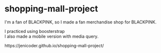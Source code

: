 # shopping-mall-project
I'm a fan of BLACKPINK, so I made a fan merchandise shop for BLACKPINK.
<div>I practiced using boosterstrap</div>
<div>I also made a mobile version with media query.</div>
<p>https://jenicoder.github.io/shopping-mall-project/</p>
